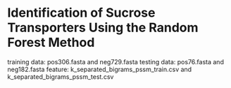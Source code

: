 # Identification of Sucrose Transporters Using the Random Forest Method 
training data: pos306.fasta and neg729.fasta
testing data: pos76.fasta and neg182.fasta
feature: k_separated_bigrams_pssm_train.csv and k_separated_bigrams_pssm_test.csv
